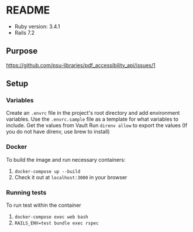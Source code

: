 # README
* Ruby version: 3.4.1
* Rails 7.2

## Purpose
https://github.com/psu-libraries/pdf_accessibility_api/issues/1

## Setup
### Variables
Create an `.envrc` file in the project's root directory and add environment variables.
Use the `.envrc.sample` file as a template for what variables to include.
Get the values from Vault 
Run `direnv allow` to export the values
(If you do not have direnv, use brew to install)

### Docker
To build the image and run necessary containers:

 1. `docker-compose up --build`
 2. Check it out at `localhost:3000` in your browser

 ### Running tests
 To run test within the container
 1. `docker-compose exec web bash`
 2. `RAILS_ENV=test bundle exec rspec`